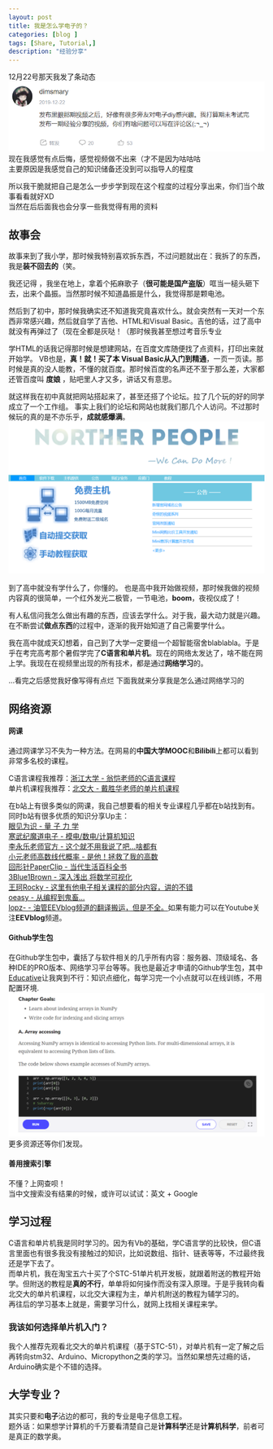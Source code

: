 ```yaml
---
layout: post
title: 我是怎么学电子的？
categories: [blog ]
tags: [Share, Tutorial,]
description: "经验分享"
---
```

12月22号那天我发了条动态
![](/img/tail/post_dt.png)
现在我感觉有点后悔，感觉视频做不出来（才不是因为咕咕咕  
主要原因是我感觉自己的知识储备还没到可以指导人的程度  

所以我干脆就把自己是怎么一步步学到现在这个程度的过程分享出来，你们当个故事看看就好XD  
当然在后后面我也会分享一些我觉得有用的资料  
## 故事会
故事来到了我小学，那时候我特别喜欢拆东西，不过问题就出在：我拆了的东西，我是**装不回去的**（笑。

我还记得 ，我坐在地上，拿着个拓麻歌子（**很可能是国产盗版**）哐当一槌头砸下去，出来个晶振。当然那时候不知道晶振是什么，我觉得那是颗电池。

然后到了初中，那时候我确实还不知道我究竟喜欢什么。就会突然有一天对一个东西非常感兴趣，然后就自学了吉他、HTML和Visual Basic。吉他的话，过了高中就没有再弹过了（现在全都是灰哒！（那时候我甚至想过考音乐专业

学HTML的话我记得那时候是想建网站，在百度文库随便找了点资料，打印出来就开始学。
VB也是，**真！就！**买了本 Visual Basic从**入门到精通**，一页一页读。那时候是真的没人能教，不懂的就百度。那时候百度的名声还不至于那么差，大家都还管百度叫 **度娘** ，贴吧里人才又多，讲话又有意思。

就这样我在初中真就把网站搭起来了，甚至还搭了个论坛。拉了几个玩的好的同学成立了一个工作组。
事实上我们的论坛和网站也就我们那几个人访问。不过那时候玩的真的是不亦乐乎，**成就感爆满**。
![](/img/tail/np.png)

到了高中就没有学什么了，你懂的。
也是高中我开始做视频，那时候我做的视频内容真的很简单，一个红外发光二极管，一节电池，**boom**，夜视仪成了！

有人私信问我怎么做出有趣的东西，应该去学什么。对于我，最大动力就是兴趣。在不断尝试**做点东西**的过程中，逐渐的我开始知道了自己需要学什么。

我在高中就成天幻想着，自己到了大学一定要组一个超智能宿舍blablabla。于是乎在考完高考那个暑假学完了**C语言和单片机**。现在的网络太发达了，啥不能在网上学。我现在在视频里出现的所有技术，都是通过**网络学习**的。

...看完之后感觉我好像写得有点烂 下面我就来分享我是怎么通过网络学习的
## 网络资源
#### 网课
通过网课学习不失为一种方法。在网易的**中国大学MOOC**和**Bilibili**上都可以看到非常多名校的课程。

C语言课程我推荐：[浙江大学 - 翁恺老师的C语言课程](https://www.bilibili.com/video/av15267247 "翁恺老师的C语言课程")  
单片机课程我推荐：[北交大 - 戴胜华老师的单片机课程](https://www.bilibili.com/video/av44807842?from=search&seid=14621382390702406514 "北交大 - 戴胜华老师的单片机课程")  

在b站上有很多类似的网课，我自己想要看的相关专业课程几乎都在b站找到有。  
同时b站有很多优质的知识分享Up主：  
[眼见为识 - 量 子 力 学](https://space.bilibili.com/430948380/ "眼见为识 - 量 子 力 学")  
[寒武纪魔道电子 - 模电/数电/计算机知识](https://space.bilibili.com/332189648/ "寒武纪魔道电子 - 模电/数电/计算机知识")  
[李永乐老师官方 - 这个就不用我说了吧...啥都有](https://space.bilibili.com/9458053/ "李永乐老师官方 - 这个就不用我说了吧...啥都有")  
[小元老师高数线代概率 - 是他！拯救了我的高数](https://space.bilibili.com/74434623/ "小元老师高数线代概率 - 是他！拯救了我的高数")  
[回形针PaperClip - 当代生活百科全书](https://space.bilibili.com/258150656/ "回形针PaperClip - 当代生活百科全书")  
[3Blue1Brown - 深入浅出 将数学可视化](https://space.bilibili.com/88461692/ "3Blue1Brown - 深入浅出 将数学可视化")  
[王珂Rocky - 这里有他电子相关课程的部分内容，讲的不错](https://space.bilibili.com/95257211/ "王珂Rocky - 这里有他电子相关课程的部分内容，讲的不错")  
[oeasy - 从编程到鬼畜...](https://space.bilibili.com/2884629/ "oeasy - 从编程到鬼畜...")  
[lopz- - 油管EEVblog频道的翻译搬运，但是不全。](https://space.bilibili.com/331325599/ "lopz- - 油管EEVblog频道的翻译搬运，但是不全。")如果有能力可以在Youtube关注**EEVblog**频道。  

#### Github学生包
在Github学生包中，囊括了与软件相关的几乎所有内容：服务器、顶级域名、各种IDE的PRO版本、网络学习平台等等。我也是最近才申请的Github学生包，其中[Educative](https://www.educative.io/learn "Educative")让我爽到不行：知识点细化，每学习完一个小点就可以在线训练，不用配置环境.  
![](/img/tail/creative.png)
更多资源还等你们发现。

#### 善用搜索引擎
不懂？上网查呗！  
当中文搜索没有结果的时候，或许可以试试：英文 + Google 

## 学习过程
C语言和单片机我是同时学习的。因为有Vb的基础，学C语言学的比较快，但C语言里面也有很多我没有接触过的知识，比如说数组、指针、链表等等，不过最终我还是学下去了。  
而单片机，我在淘宝五六十买了个STC-51单片机开发板，就跟着附送的教程开始学。但附送的教程是**真的不行**，单单将如何操作而没有深入原理。于是乎我转向看北交大的单片机课程，以北交大课程为主，单片机附送的教程为辅学习的。  
再往后的学习基本上就是，需要学习什么，就网上找相关课程来学。
### 我该如何选择单片机入门？
我个人推荐先观看北交大的单片机课程（基于STC-51），对单片机有一定了解之后再转向stm32、Arduino、Micropython之类的学习。当然如果想先过瘾的话，Arduino确实是个不错的选择。
## 大学专业？
其实只要和**电子**沾边的都可，我的专业是电子信息工程。  
题外话：如果想学计算机的千万要看清楚自己是**计算科学**还是**计算机科学**，前者可是真正的数学奥。

